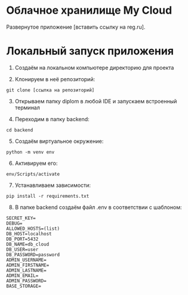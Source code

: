 # Облачное хранилище My Cloud
Развернутое приложение [вставить ссылку на reg.ru].

# Локальный запуск приложения
1. Создаём на локальном компьютере директорию для проекта

2. Клонируем в неё репозиторий:
```
git clone [ссылка на репозиторий]
```
3. Открываем папку diplom в любой IDE и запускаем встроенный терминал

4. Переходим в папку backend:
```
cd backend
```
5. Создаём виртуальное окружение:
```
python -m venv env
```
6. Активируем его:
```
env/Scripts/activate
```
7. Устанавливаем зависимости:
```
pip install -r requirements.txt
```
8. В папке backend создаём файл .env в соответствии с шаблоном:
```
SECRET_KEY=
DEBUG=
ALLOWED_HOSTS=(list)
DB_HOST=localhost
DB_PORT=5432
DB_NAME=db_cloud
DB_USER=user
DB_PASSWORD=password
ADMIN_USERNAME=
ADMIN_FIRSTNAME=
ADMIN_LASTNAME=
ADMIN_EMAIL=
ADMIN_PASSWORD=
BASE_STORAGE=
```